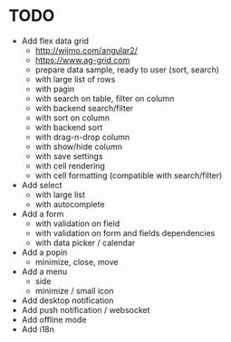 # TODO

- Add flex data grid
    - http://wijmo.com/angular2/
    - https://www.ag-grid.com
    - prepare data sample, ready to user (sort, search)
    - with large list of rows
    - with pagin
    - with search on table, filter on column
    - with backend search/filter
    - with sort on column
    - with backend sort
    - with drag-n-drop column
    - with show/hide column
    - with save settings
    - with cell rendering
    - with cell formatting (compatible with search/filter)
-  Add select
    - with large list
    - with autocomplete
- Add a form
    - with validation on field
    - with validation on form and fields dependencies
    - with data picker / calendar
- Add a popin
    - minimize, close, move
- Add a menu
    - side
    - minimize / small icon
- Add desktop notification
- Add push notification / websocket
- Add offline mode
- Add i18n